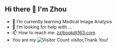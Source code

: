 ## Hi there 👋  I'm Zhou
- 🌱 I’m currently learning Medical Image Analysis
- 🤔 I’m looking for help with ...
- 📫 How to reach me: zzlbook@163.com
- You are my ![Visitor Count](https://profile-counter.glitch.me/wisdom-zhe/count.svg) visitor,Thank You!


<!--
**DBook111/DBook111** is a ✨ _special_ ✨ repository because its `README.md` (this file) appears on your GitHub profile.

Here are some ideas to get you started:

- 🌱 I’m currently learning Medical Image Analysis
- 🤔 I’m looking for help with ...
- 📫 How to reach me: zzlbook@163.com
-->
